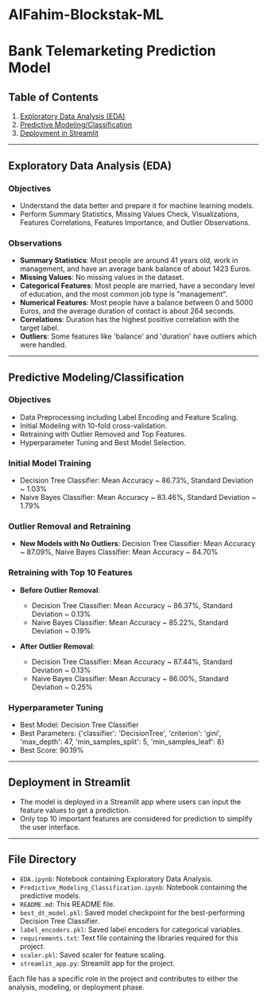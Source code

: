 # AIFahim-Blockstak-ML

# Bank Telemarketing Prediction Model

## Table of Contents

1. [Exploratory Data Analysis (EDA)](#eda)
2. [Predictive Modeling/Classification](#predictive-modeling)
3. [Deployment in Streamlit](#streamlit)

---

## Exploratory Data Analysis (EDA) <a name="eda"></a>

### Objectives

- Understand the data better and prepare it for machine learning models.
- Perform Summary Statistics, Missing Values Check, Visualizations, Features Correlations, Features Importance, and Outlier Observations.

### Observations

- **Summary Statistics**: Most people are around 41 years old, work in management, and have an average bank balance of about 1423 Euros.
- **Missing Values**: No missing values in the dataset.
- **Categorical Features**: Most people are married, have a secondary level of education, and the most common job type is "management".
- **Numerical Features**: Most people have a balance between 0 and 5000 Euros, and the average duration of contact is about 264 seconds.
- **Correlations**: Duration has the highest positive correlation with the target label.
- **Outliers**: Some features like 'balance' and 'duration' have outliers which were handled.

---

## Predictive Modeling/Classification <a name="predictive-modeling"></a>

### Objectives

- Data Preprocessing including Label Encoding and Feature Scaling.
- Initial Modeling with 10-fold cross-validation.
- Retraining with Outlier Removed and Top Features.
- Hyperparameter Tuning and Best Model Selection.

### Initial Model Training

- Decision Tree Classifier: Mean Accuracy ~ 86.73%, Standard Deviation ~ 1.03%
- Naive Bayes Classifier: Mean Accuracy ~ 83.46%, Standard Deviation ~ 1.79%

### Outlier Removal and Retraining

- **New Models with No Outliers**: Decision Tree Classifier: Mean Accuracy ~ 87.09%, Naive Bayes Classifier: Mean Accuracy ~ 84.70%

### Retraining with Top 10 Features

- **Before Outlier Removal**: 
  - Decision Tree Classifier: Mean Accuracy ~ 86.37%, Standard Deviation ~ 0.13%
  - Naive Bayes Classifier: Mean Accuracy ~ 85.22%, Standard Deviation ~ 0.19%
  
- **After Outlier Removal**: 
  - Decision Tree Classifier: Mean Accuracy ~ 87.44%, Standard Deviation ~ 0.13%
  - Naive Bayes Classifier: Mean Accuracy ~ 86.00%, Standard Deviation ~ 0.25%

### Hyperparameter Tuning

- Best Model: Decision Tree Classifier
- Best Parameters: {'classifier': 'DecisionTree', 'criterion': 'gini', 'max_depth': 47, 'min_samples_split': 5, 'min_samples_leaf': 8}
- Best Score: 90.19%

---

## Deployment in Streamlit <a name="streamlit"></a>

- The model is deployed in a Streamlit app where users can input the feature values to get a prediction.
- Only top 10 important features are considered for prediction to simplify the user interface.

---

## File Directory

- `EDA.ipynb`: Notebook containing Exploratory Data Analysis.
- `Predictive_Modeling_Classification.ipynb`: Notebook containing the predictive models.
- `README.md`: This README file.
- `best_dt_model.pkl`: Saved model checkpoint for the best-performing Decision Tree Classifier.
- `label_encoders.pkl`: Saved label encoders for categorical variables.
- `requirements.txt`: Text file containing the libraries required for this project.
- `scaler.pkl`: Saved scaler for feature scaling.
- `streamlit_app.py`: Streamlit app for the project.

Each file has a specific role in the project and contributes to either the analysis, modeling, or deployment phase.



